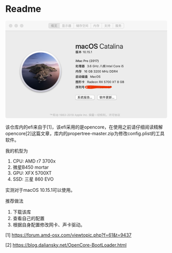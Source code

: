 # Readme



![photo](./photo/f.png)



该仓库内的efi来自于[1]，该efi采用的是opencore，在使用之前请仔细阅读精解opencore[2]这篇文章，库内的propertree-master.zip为修改config.plist的工具软件。



我的机型为

1. CPU: AMD r7 3700x
2. 微星B450 mortar
3. GPU: XFX 5700XT
4. SSD: 三星 860 EVO

实测对于macOS 10.15.1可以使用。



推荐做法

1. 下载该库
2. 查看自己的配置
3. 根据自身配置修改网卡、声卡驱动。





[1] https://forum.amd-osx.com/viewtopic.php?f=61&t=9437

[2] https://blog.daliansky.net/OpenCore-BootLoader.html
